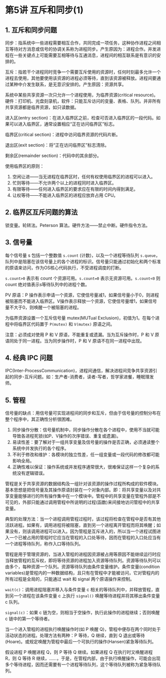 # 第5讲 互斥和同步(1)

## 1. 互斥和同步问题

同步：指系统中一些进程需要相互合作，共同完成一项任务，这种协作进程之间相互等待对方消息或信号的协调关系称为进程同步。产生原因为：进程合作。并发进程在一些关键点上可能需要互相等待与互通消息，进程间的相互联系是有意识的安排的。

互斥：指若干个进程同时竞争一个需要互斥使用的资源时，任何时刻最多允许一个进程去使用，其他要使用该资源的进程必须等待，直到该资源被释放。进程间要通过某种中介发生联系，是无意识安排的。产生原因：资源共享。

系统中某些共享资源一次只允许一个进程使用，为临界资源(critical resource)。硬件：打印机、光盘刻录机，软件：只能互斥访问的变量、表格、队列。并非所有共享资源都是临界资源，如只读数据。

进入区(entry section)：在进入临界区之前，检查可否进入临界区的一段代码。如果可以进入临界区，通常设置相应“正在访问临界区”标志。

临界区(critical section)：进程中访问临界资源的代码片断。

退出区(exit section)：将“正在访问临界区”标志清除。

剩余区(remainder section)：代码中的其余部分。

使用临界区的原则：

1. 空闲让进——当无进程在临界区时，任何有权使用临界区的进程可以进入。
2. 忙则等待——不允许两个以上的进程同时进入临界区。
3. 有限等待——任何进入临界区的要求应在有限的时间内得到满足。
4. 让权等待——不能进入临界区的进程应放弃占用 CPU。

## 2. 临界区互斥问题的算法

锁变量。轮转法。Peterson 算法。硬件方法——禁止中断。硬件指令方法。

## 3. 信号量

每个信号量 s 包括一个整数值 `s.count` (计数)，以及一个进程等待队列 `s.queue`，队列中是阻塞在该信号量上的各个进程的标识。信号量只能通过初始化和两个标准的原语来访问，作为OS核心代码执行，不受进程调度的打断。

`s.count>0` 表示有 count 个资源可用。`s.count=0` 表示无资源可用。`s.count<0` 则 count 绝对值表示s等待队列中的进程个数。

PV 原语：P 操作表示申请一个资源，它使信号量减1，如果信号量小于0，则进程被阻塞而不能进入临界区。V操作表示释放一个资源，它使信号量增1，如果信号量不大于0，则唤醒一个被阻塞的进程。

为临界资源设置一个互斥信号量 mutex(MUTual Exclusion)，初值为1。在每个进程中将临界区代码置于 `P(mutex)` 和 `V(mutex)` 原语之间。

注意：必须成对使用 P 和 V 原语，不能重复或遗漏。当为互斥操作时，P 和 V 原语同处于同一进程。当为同步操作时，P 和 V 原语不在同一进程中出现。

## 4. 经典 IPC 问题

IPC(Inter-ProcessCommunication)，进程间通信，解决进程间竞争共享资源引起的同步-互斥问题。如：生产者-消费者，读者-写者，哲学家进餐，睡眠理发师。

## 5. 管程

信号量的缺点：用信号量可实现进程间的同步和互斥，但由于信号量的控制分布在整个程序中，其正确性分析很困难。

1. 同步操作分散：信号量机制中，同步操作分散在各个进程中，使用不当就可能导致各进程死锁(如P、V操作的次序错误、重复或遗漏)。
2. 易读性差：要了解对于一组共享变量及信号量的操作是否正确，必须通读整个系统中并发执行的各个程序。
3. 不利于修改和维护：各模块的独立性差，任一组变量或一段代码的修改都可能影响全局。
4. 正确性难以保证：操作系统或并发程序通常很大，很难保证这样一个复杂的系统没有逻辑错误。

管程是关于共享资源的数据结构及一组针对该资源的操作过程所构成的软件模块。基本思想是把信号量及其操作原语封装在一个对象内部。即：将共享变量以及对共享变量能够进行的所有操作集中在一个模块中。管程中的共享变量在管程外部是不可见的，外部只能通过调用管程中所说明的过程(函数)来间接地访问管程中的共享变量。

典型的处理方法：当一个进程调用管程过程时，该过程将检查在管程中是否有其他活跃进程。如果有，调用进程将被阻塞，直到另一个进程离开管程而将其唤醒；如果没有，则该调用进程可以进入。因为管程是互斥进入的，所以当一个进程试图进入一个已被占用的管程时它应当在管程的入口处等待，因而在管程的入口处应当有一个进程等待队列，称作入口等待队列。

管程是用于管理资源的，当进入管程的进程因资源被占用等原因不能继续运行时应当释放管程的互斥权，即将等待资源的进程加入资源等待队列。资源等待队列可以由多个，每种资源一个队列。资源等待队列由条件变量维护。条件变量(condition variables)是管程内的一种数据结构，且只有在管程中才能被访问，它对管程内的所有过程是全局的，只能通过 wait 和 signal 两个原语操作来控制。

`wait(c)`：调用进程阻塞并移入与条件变量 c 相关的等待队列中，并释放管程，直到另一个进程在该条件变量 c 上执行 `signal()` 唤醒等待进程并将其移出条件变量 c 队列。

`signal(c)`：如果 c 链为空，则相当于空操作，执行此操作的进程继续；否则唤醒 c 链中的第一个等待者。

当一个进入管程的进程执行唤醒操作时(如 P 唤醒 Q)，管程中便存在两个同时处于活动状态的进程。处理方法有两种：P 等待，Q 继续，直到 Q 退出或等待(Hoare)。或规定唤醒为管程中最后一个可执行的操作(Hansen)紧急等待队列。

假设进程 P 唤醒进程 Q，则 P 等待 Q 继续。如果进程 Q 在执行时又唤醒进程 R，则 Q 等待 R 继续，......，于是，在管程内部，由于执行唤醒操作，可能会出现多个等待进程，因而还需要有一个进程等待队列，这个等待队列被称为紧急等待队列。
